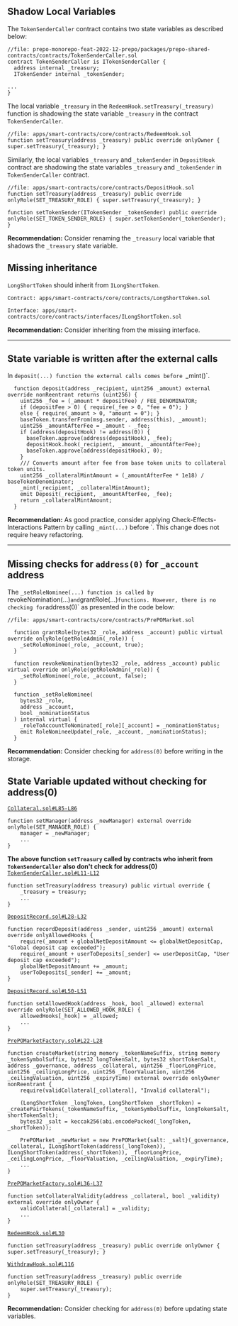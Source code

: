 ## Shadow Local Variables 

The `TokenSenderCaller` contract contains two state variables as described below:

```solidity
//file: prepo-monorepo-feat-2022-12-prepo/packages/prepo-shared-contracts/contracts/TokenSenderCaller.sol
contract TokenSenderCaller is ITokenSenderCaller {
  address internal _treasury;
  ITokenSender internal _tokenSender;

...
}
```

The local variable `_treasury` in the `RedeemHook.setTreasury(_treasury)`  function is shadowing the state variable `_treasury` in the contract `TokenSenderCaller`.

```solidity
//file: apps/smart-contracts/core/contracts/RedeemHook.sol
function setTreasury(address _treasury) public override onlyOwner { super.setTreasury(_treasury); }
```

Similarly, the local variables `_treasury` and `_tokenSender` in `DepositHook` contract are shadowing the state variables `_treasury`  and `_tokenSender` in `TokenSenderCaller` contract.


```solidity
//file: apps/smart-contracts/core/contracts/DepositHook.sol
function setTreasury(address _treasury) public override onlyRole(SET_TREASURY_ROLE) { super.setTreasury(_treasury); }

function setTokenSender(ITokenSender _tokenSender) public override onlyRole(SET_TOKEN_SENDER_ROLE) { super.setTokenSender(_tokenSender); }

```

**Recommendation:** Consider renaming the `_treasury` local variable that shadows the `_treasury` state variable.

## Missing inheritance

`LongShortToken` should inherit from `ILongShortToken`.

```
Contract: apps/smart-contracts/core/contracts/LongShortToken.sol

Interface: apps/smart-contracts/core/contracts/interfaces/ILongShortToken.sol
```

**Recommendation:** Consider inheriting from the missing interface.

---

## State variable is written after the external calls

In `deposit(...) function the external calls comes before `_mint()`. 

```solidity
  function deposit(address _recipient, uint256 _amount) external override nonReentrant returns (uint256) {
    uint256 _fee = (_amount * depositFee) / FEE_DENOMINATOR;
    if (depositFee > 0) { require(_fee > 0, "fee = 0"); }
    else { require(_amount > 0, "amount = 0"); }
    baseToken.transferFrom(msg.sender, address(this), _amount);
    uint256 _amountAfterFee = _amount - _fee;
    if (address(depositHook) != address(0)) {
      baseToken.approve(address(depositHook), _fee);
      depositHook.hook(_recipient, _amount, _amountAfterFee);
      baseToken.approve(address(depositHook), 0);
    }
    /// Converts amount after fee from base token units to collateral token units.
    uint256 _collateralMintAmount = (_amountAfterFee * 1e18) / baseTokenDenominator;
    _mint(_recipient, _collateralMintAmount);
    emit Deposit(_recipient, _amountAfterFee, _fee);
    return _collateralMintAmount;
  }
```

**Recommendation:** As good practice, consider applying Check-Effects-Interactions Pattern by calling `_mint(...)` before `. This change does not require heavy refactoring.

---

## Missing checks for `address(0)` for `_account` address

The `_setRoleNominee(...) function is called by `revokeNomination(...)` and `grantRole(...)` functions. However, there is no checking for `address(0)` as presented in the code below:


```solidity
//file: apps/smart-contracts/core/contracts/PrePOMarket.sol

  function grantRole(bytes32 _role, address _account) public virtual override onlyRole(getRoleAdmin(_role)) {
    _setRoleNominee(_role, _account, true);
  }

  function revokeNomination(bytes32 _role, address _account) public virtual override onlyRole(getRoleAdmin(_role)) {
    _setRoleNominee(_role, _account, false);
  }

  function _setRoleNominee(
    bytes32 _role,
    address _account,
    bool _nominationStatus
  ) internal virtual {
    _roleToAccountToNominated[_role][_account] = _nominationStatus;
    emit RoleNomineeUpdate(_role, _account, _nominationStatus);
  }
```
**Recommendation:** Consider checking for `address(0)` before writing in the storage.

## State Variable updated without checking for address(0)

[`Collateral.sol#L85-L86`](https://github.com/prepo-io/prepo-monorepo/blob/3541bc704ab185a969f300e96e2f744a572a3640/apps/smart-contracts/core/contracts/Collateral.sol#L85-L86)
```solidity
function setManager(address _newManager) external override onlyRole(SET_MANAGER_ROLE) {
    manager = _newManager;
    ...
}
```

**The above function `setTreasury` called by contracts who inherit from `TokenSenderCaller` also don't check for address(0)**
[`TokenSenderCaller.sol#L11-L12`](https://github.com/prepo-io/prepo-monorepo/blob/3541bc704ab185a969f300e96e2f744a572a3640/packages/prepo-shared-contracts/contracts/TokenSenderCaller.sol#L11-L12)
```solidity
function setTreasury(address treasury) public virtual override {
    _treasury = treasury;
    ...
}
```

[`DepositRecord.sol#L28-L32`](https://github.com/prepo-io/prepo-monorepo/blob/3541bc704ab185a969f300e96e2f744a572a3640/apps/smart-contracts/core/contracts/DepositRecord.sol#L28-L32)
```solidity
function recordDeposit(address _sender, uint256 _amount) external override onlyAllowedHooks {
    require(_amount + globalNetDepositAmount <= globalNetDepositCap, "Global deposit cap exceeded");
    require(_amount + userToDeposits[_sender] <= userDepositCap, "User deposit cap exceeded");
    globalNetDepositAmount += _amount;
    userToDeposits[_sender] += _amount;
}
```

[`DepositRecord.sol#L50-L51`](https://github.com/prepo-io/prepo-monorepo/blob/3541bc704ab185a969f300e96e2f744a572a3640/apps/smart-contracts/core/contracts/DepositRecord.sol#L50-L51)
```solidity
function setAllowedHook(address _hook, bool _allowed) external override onlyRole(SET_ALLOWED_HOOK_ROLE) {
    allowedHooks[_hook] = _allowed;
    ...
}
```

[`PrePOMarketFactory.sol#L22-L28`](https://github.com/prepo-io/prepo-monorepo/blob/3541bc704ab185a969f300e96e2f744a572a3640/apps/smart-contracts/core/contracts/PrePOMarketFactory.sol#L22-L28)
```solidity
function createMarket(string memory _tokenNameSuffix, string memory _tokenSymbolSuffix, bytes32 longTokenSalt, bytes32 shortTokenSalt, address _governance, address _collateral, uint256 _floorLongPrice, uint256 _ceilingLongPrice, uint256 _floorValuation, uint256 _ceilingValuation, uint256 _expiryTime) external override onlyOwner nonReentrant {
    require(validCollateral[_collateral], "Invalid collateral");

    (LongShortToken _longToken, LongShortToken _shortToken) = _createPairTokens(_tokenNameSuffix, _tokenSymbolSuffix, longTokenSalt, shortTokenSalt);
    bytes32 _salt = keccak256(abi.encodePacked(_longToken, _shortToken));

    PrePOMarket _newMarket = new PrePOMarket{salt: _salt}(_governance, _collateral, ILongShortToken(address(_longToken)), ILongShortToken(address(_shortToken)), _floorLongPrice, _ceilingLongPrice, _floorValuation, _ceilingValuation, _expiryTime);
    ...
}
```

[`PrePOMarketFactory.sol#L36-L37`](https://github.com/prepo-io/prepo-monorepo/blob/3541bc704ab185a969f300e96e2f744a572a3640/apps/smart-contracts/core/contracts/PrePOMarketFactory.sol#L36-L37)
```solidity
function setCollateralValidity(address _collateral, bool _validity) external override onlyOwner {
    validCollateral[_collateral] = _validity;
	...
}
```

[`RedeemHook.sol#L30`](https://github.com/prepo-io/prepo-monorepo/blob/3541bc704ab185a969f300e96e2f744a572a3640/apps/smart-contracts/core/contracts/RedeemHook.sol#L30)
```solidity
function setTreasury(address _treasury) public override onlyOwner { super.setTreasury(_treasury); }
```

[`WithdrawHook.sol#L116`](https://github.com/prepo-io/prepo-monorepo/blob/3541bc704ab185a969f300e96e2f744a572a3640/apps/smart-contracts/core/contracts/WithdrawHook.sol#L116)
```solidity
function setTreasury(address _treasury) public override onlyRole(SET_TREASURY_ROLE) {
    super.setTreasury(_treasury);
}
```
**Recommendation:** Consider checking for `address(0)` before updating state variables.


